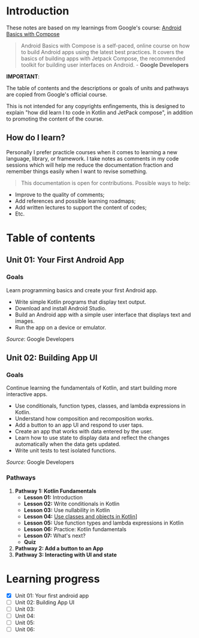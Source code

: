 # Introduction

These notes are based on my learnings  from Google's course: [Android Basics with Compose](https://developer.android.com/courses/android-basics-compose/course) 

> Android Basics with Compose is a self-paced, online course on how to build Android apps using the latest best practices. It covers the basics of building apps with Jetpack Compose, the recommended toolkit for building user interfaces on Android. - **Google Developers**

**IMPORTANT**: 

The table of contents and the descriptions or goals of units and pathways are copied from Google's official course.

This is not intended for any copyrights enfingements, this is designed to explain "how did learn I to code in Kotlin and JetPack compose", in addition to promoting the content of the course.

## How do I learn?
Personally I prefer practicle courses when it comes to learning a new language, library, or framework. I take notes as comments in my code sessions which will help me reduce the documentation fraction and remember things easily when I want to revise something.

> This documentation is open for contributions. 
Possible ways to help: 
- Improve to the quality of comments;
- Add references and possible learning roadmaps;
- Add written lectures to support the content of codes;
- Etc.

# Table of contents
## Unit 01: Your First Android App
### Goals
Learn programming basics and create your first Android app.
* Write simple Kotlin programs that display text output.
* Download and install Android Studio.
* Build an Android app with a simple user interface that displays text and images.
* Run the app on a device or emulator.

_Source_: Google Developers

## Unit 02: Building App UI
### Goals
Continue learning the fundamentals of Kotlin, and start building more interactive apps.
* Use conditionals, function types, classes, and lambda expressions in Kotlin.
* Understand how composition and recomposition works.
* Add a button to an app UI and respond to user taps.
* Create an app that works with data entered by the user.
* Learn how to use state to display data and reflect the changes automatically when the data gets updated.
* Write unit tests to test isolated functions.

_Source_: Google Developers

### Pathways
1. **Pathway 1: Kotlin Fundamentals**
    - **Lesson 01:** Introduction
    - **Lesson 02:** Write conditionals in Kotlin
    - **Lesson 03:** Use nullability in Kotlin
    - **Lesson 04:** [Use classes and objects in Kotlin](./content/unit_3_kotlin_fundamentals/104_classes_objects/00_notes.md)]
    - **Lesson 05:** Use function types and lambda expressions in Kotlin
    - **Lesson 06:** Practice: Kotlin fundamentals
    - **Lesson 07:** What's next?
    - **Quiz**
2. **Pathway 2: Add a button to an App**
3. **Pathway 3: Interacting with UI and state**

# Learning progress
- [x] Unit 01: Your first android app
- [ ] Unit 02: Building App UI
- [ ] Unit 03:
- [ ] Unit 04:
- [ ] Unit 05:
- [ ] Unit 06: 